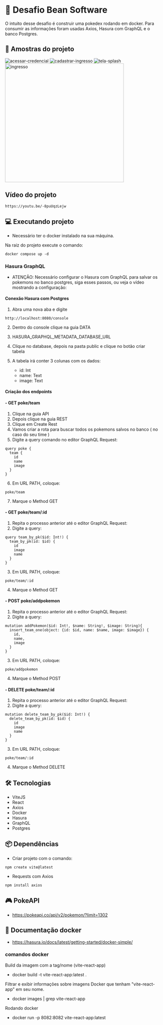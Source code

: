 # 🚀 Desafio Bean Software

O intuito desse desafio é construir uma pokedex rodando em docker. Para consumir as informações foram usadas Axios, Hasura com GraphQL e o banco Postgres.

## 🔦 Amostras do projeto

![acessar-credencial](https://github.com/WagnerTerry/NLW-UNITE_React_Native/blob/main/assets/readmeImages/get-ticket.png)
![cadastrar-ingresso](https://github.com/WagnerTerry/NLW-UNITE_React_Native/blob/main/assets/readmeImages/register.png)
![tela-splash](https://github.com/WagnerTerry/NLW-UNITE_React_Native/blob/main/assets/readmeImages/splash.png)
<img src="https://github.com/WagnerTerry/NLW-UNITE_React_Native/blob/main/assets/readmeImages/ticket.jpeg" alt="ingresso" width="390px">

## Vídeo do projeto

```
https://youtu.be/-8puUqzLejw
```

## 💻 Executando projeto

- Necessário ter o docker instalado na sua máquina.
  
Na raiz do projeto execute o comando:

```
docker compose up -d
```
### Hasura GraphQL

- ATENÇÃO: Necessário configurar o Hasura com GraphQL para salvar os pokemons no banco postgres, siga esses passos, ou veja o vídeo mostrando a configuração:

#### Conexão Hasura com Postgres

1) Abra uma nova aba e digite

```
http://localhost:8080/console
```
2) Dentro do console clique na guia DATA
   
4) HASURA_GRAPHQL_METADATA_DATABASE_URL
5) Clique no database, depois na pasta public e clique no botão criar tabela
6) A tabela irá conter 3 colunas com os dados:
   - id: Int
   - name: Text
   - image: Text
     
#### Criação dos endpoints

#### - GET poke/team

1) Clique na guia API
2) Depois clique na guia REST
3) Clique em Create Rest
4) Vamos criar a rota para buscar todos os pokemons salvos no banco ( no caso do seu time )
5) Digite a query comando no editor GraphQL Request:
   
```
query poke {
  team {
    id
    name
    image
  }
}
```
6) Em URL PATH, coloque:

```
poke/team
```
7) Marque o Method GET
   
   
#### - GET poke/team/:id

1) Repita o processo anterior até o editor GraphQL Request:
2) Digite a query:

```
query team_by_pk($id: Int!) {
  team_by_pk(id: $id) {
    id
    image
    name
  }
}
```

3) Em URL PATH, coloque:

```
poke/team/:id
```
4) Marque o Method GET


#### - POST poke/addpokemon

1) Repita o processo anterior até o editor GraphQL Request:
2) Digite a query:

```
mutation addPokemon($id: Int!, $name: String!, $image: String){
  insert_team_one(object: {id: $id, name: $name, image: $image}) {
    id,
    name,
    image
  }
}
```

3) Em URL PATH, coloque:

```
poke/addpokemon
```
4) Marque o Method POST

#### - DELETE poke/team/:id

1) Repita o processo anterior até o editor GraphQL Request:
2) Digite a query:

```
mutation delete_team_by_pk($id: Int!) {
  delete_team_by_pk(id: $id) {
    id
    image
    name
  }
}
```

3) Em URL PATH, coloque:

```
poke/team/:id
```
4) Marque o Method DELETE


## 🛠️ Tecnologias

- ViteJS
- React
- Axios
- Docker
- Hasura
- GraphQL
- Postgres 

## 📦 Dependências
- Criar projeto com o comando:
```
npm create vite@latest
```
- Requests com Axios

```
npm install axios
```

## 🎮 PokeAPI
- https://pokeapi.co/api/v2/pokemon/?limit=1302

## 📄 Documentação docker
- https://hasura.io/docs/latest/getting-started/docker-simple/

### comandos docker
Build da imagem com a tag/nome (vite-react-app)
- docker build -t vite-react-app:latest .

Filtrar e exibir informações sobre imagens Docker que tenham "vite-react-app" em seu nome.
- docker images | grep vite-react-app

Rodando docker
- docker run -p 8082:8082 vite-react-app:latest

